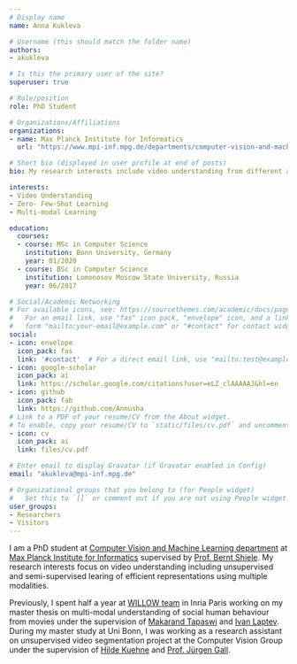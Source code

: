 ```yaml
---
# Display name
name: Anna Kukleva

# Username (this should match the folder name)
authors:
- akukleva

# Is this the primary user of the site?
superuser: true

# Role/position
role: PhD Student

# Organizations/Affiliations
organizations:
- name: Max Planck Institute for Informatics
  url: "https://www.mpi-inf.mpg.de/departments/computer-vision-and-machine-learning/"

# Short bio (displayed in user profile at end of posts)
bio: My research interests include video understanding from different aspects.

interests:
- Video Understanding
- Zero- Few-Shot Learning
- Multi-modal Learning

education:
  courses:
  - course: MSc in Computer Science
    institution: Bonn University, Germany
    year: 01/2020
  - course: BSc in Computer Science
    institution: Lomonosov Moscow State University, Russia
    year: 06/2017

# Social/Academic Networking
# For available icons, see: https://sourcethemes.com/academic/docs/page-builder/#icons
#   For an email link, use "fas" icon pack, "envelope" icon, and a link in the
#   form "mailto:your-email@example.com" or "#contact" for contact widget.
social:
- icon: envelope
  icon_pack: fas
  link: '#contact'  # For a direct email link, use "mailto:test@example.org".
- icon: google-scholar
  icon_pack: ai
  link: https://scholar.google.com/citations?user=eLZ_clAAAAAJ&hl=en
- icon: github
  icon_pack: fab
  link: https://github.com/Annusha
# Link to a PDF of your resume/CV from the About widget.
# To enable, copy your resume/CV to `static/files/cv.pdf` and uncomment the lines below.
- icon: cv
  icon_pack: ai
  link: files/cv.pdf

# Enter email to display Gravatar (if Gravatar enabled in Config)
email: "akukleva@mpi-inf.mpg.de"

# Organizational groups that you belong to (for People widget)
#   Set this to `[]` or comment out if you are not using People widget.
user_groups:
- Researchers
- Visitors
---
```


I am a PhD student at [Computer Vision and Machine Learning department](https://www.mpi-inf.mpg.de/departments/computer-vision-and-machine-learning/) at [Max Planck Institute for Informatics](https://www.mpi-inf.mpg.de/home/) supervised by [Prof. Bernt Shiele](https://www.mpi-inf.mpg.de/departments/computer-vision-and-machine-learning/people/bernt-schiele/). My research interests focus on video understanding including unsupervised and semi-supervised learing of efficient representations using multiple modalities.

Previously, I spent half a year at [WILLOW team](https://www.di.ens.fr/willow/) in Inria Paris working on my master thesis on multi-modal understanding of social human behaviour from movies under the supervision of [Makarand Tapaswi](http://www.cs.toronto.edu/~makarand/) and [Ivan Laptev](https://www.di.ens.fr/~laptev/).
During my master study at Uni Bonn, I was working as a research assistant on unsupervised video segmentation project at the Computer Vision Group under the supervision of [Hilde Kuehne](https://hildekuehne.github.io/) and [Prof. Jürgen Gall](http://pages.iai.uni-bonn.de/gall_juergen/). 

<!-- Nelson Bighetti is a professor of artificial intelligence at the Stanford AI Lab. His research interests include distributed robotics, mobile computing and programmable matter. He leads the Robotic Neurobiology group, which develops self-reconfiguring robots, systems of self-organizing robots, and mobile sensor networks. -->

<!--  Lorem ipsum dolor sit amet, consectetur adipiscing elit. Sed neque elit, tristique placerat feugiat ac, facilisis vitae arcu. Proin eget egestas augue. Praesent ut sem nec arcu pellentesque aliquet. Duis dapibus diam vel metus tempus vulputate. -->
